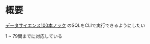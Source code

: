 # 概要

[データサイエンス100本ノック](https://github.com/The-Japan-DataScientist-Society/100knocks-preprocess)
のSQLをCLIで実行できるようにしたい

1 ~ 79問までに対応している
